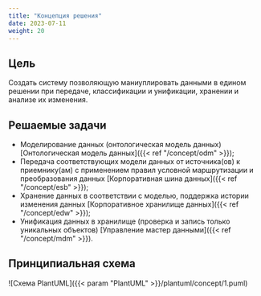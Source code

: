 ```yaml
---
title: "Концепция решения"
date: 2023-07-11
weight: 20
---
```

## Цель

Создать систему позволяющую маниуплировать данными в едином решении при передаче, классификации и унификации, хранении и анализе их изменения.

## Решаемые задачи

- Моделирование данных (онтологическая модель данных) [Онтологическая модель данных]({{< ref "/concept/odm" >}});
- Передача соответствующих модели данных от источника(ов) к приемнику(ам) с применением правил условной маршрутизации и преобразования данных [Корпоративная шина данных]({{< ref "/concept/esb" >}});
- Хранение данных в соответствии с моделью, поддержка истории изменения данных [Корпоративное хранилище данных]({{< ref "/concept/edw" >}});
- Унификация данных в хранилище (проверка и запись только уникальных объектов) [Управление мастер данными]({{< ref "/concept/mdm" >}}).

## Принципиальная схема

![Схема PlantUML]({{< param "PlantUML" >}}/plantuml/concept/1.puml)
